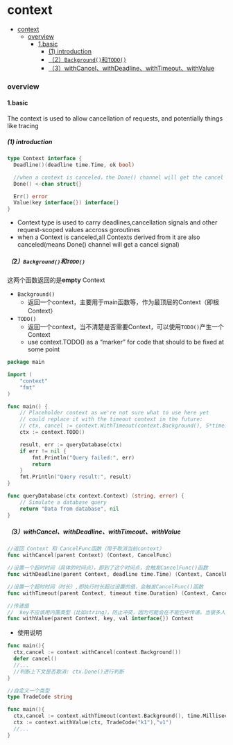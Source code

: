 # context


<!-- @import "[TOC]" {cmd="toc" depthFrom=1 depthTo=6 orderedList=false} -->

<!-- code_chunk_output -->

- [context](#context)
    - [overview](#overview)
      - [1.basic](#1basic)
        - [(1) introduction](#1-introduction)
        - [（2）`Background()`和`TODO()`](#2background和todo)
        - [（3）withCancel、withDeadline、withTimeout、withValue](#3withcancel-withdeadline-withtimeout-withvalue)

<!-- /code_chunk_output -->


### overview

#### 1.basic

The context is used to allow cancellation of requests, and potentially things like tracing

##### (1) introduction
```go
type Context interface {
  Deadline()(deadline time.Time, ok bool)

  //when a context is canceled，the Done() channel will get the cancel signal
  Done() <-chan struct{}  

  Err() error
  Value(key interface{}) interface{}
}
```
* Context type is used to carry deadlines,cancellation signals and other request-scoped values accross goroutines
* when a Context is canceled,all Contexts derived from it are also canceled(means Done() channel will get a cancel signal)

##### （2）`Background()`和`TODO()`
这两个函数返回的是**empty** Context

* `Background()`
  * 返回一个context，主要用于main函数等，作为最顶层的Context（即根Context）
* `TODO()`
  * 返回一个context，当不清楚是否需要Context，可以使用`TODO()`产生一个Context
  * use context.TODO() as a “marker” for code that should to be fixed at some point
```go
package main

import (
	"context"
	"fmt"
)

func main() {
	// Placeholder context as we're not sure what to use here yet
	// could replace it with the timeout context in the future:
	// ctx, cancel := context.WithTimeout(context.Background(), 5*time.Second)
	ctx := context.TODO()

	result, err := queryDatabase(ctx)
	if err != nil {
		fmt.Println("Query failed:", err)
		return
	}
	fmt.Println("Query result:", result)
}

func queryDatabase(ctx context.Context) (string, error) {
	// Simulate a database query
	return "Data from database", nil
}

```

##### （3）withCancel、withDeadline、withTimeout、withValue
```go
//返回 Context 和 CancelFunc函数（用于取消当前context）
func withCancel(parent Context) (Context, CancelFunc)

//设置一个超时时间（具体的时间点），即到了这个时间点，会触发CancelFunc()函数
func withDeadline(parent Context, deadline time.Time) (Context, CancelFunc)

//设置一个超时时间（时长）,即执行时长超过设置的值，会触发CancelFunc()函数
func withTimeout(parent Context, timeout time.Duration) (Context, CancelFunc)

//传递值
//  key不应该用内置类型（比如string），防止冲突，因为可能会在不能包中传递，当很多人使用你这个包时，容易使用同一个key，从而造成冲突
func withValue(parent Context, key, val interface{}) Context
```
* 使用说明
```go
func main(){
  ctx,cancel := context.withCancel(context.Background())
  defer cancel()
  //...
  //判断上下文是否取消: ctx.Done()进行判断
}
```

```go
//自定义一个类型
type TradeCode string

func main(){
  ctx,cancel := context.withTimeout(context.Background(), time.Millisecond*50)
  ctx := context.withValue(ctx, TradeCode("k1"),"v1")
  //...
}
```
